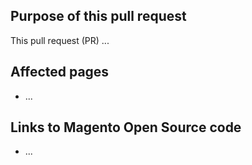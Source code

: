 ## Purpose of this pull request

This pull request (PR) ...

## Affected pages

<!-- REQUIRED List the affected pages on developer.adobe.com (URLs). Not necessary for large numbers of files. -->

- ...

## Links to Magento Open Source code

<!--  OPTIONAL - REMOVE THIS SECTION IF NOT USED. If this pull request references a file in a Magento Open Source or Adobe Commerce codebase repository, add it here. -->

- ...

<!--
If you are fixing a GitHub issue, using the GitHub keyword format (https://help.github.com/en/articles/closing-issues-using-keywords#closing-an-issue-in-a-different-repository) closes the issue when this pull request is merged. Example: `Fixes #1234`.
`main` is the default branch. Merged pull requests to `main` go live on the site automatically. Any requested changes to content on the `main` branch must be related to the released codebase. Any content related to future releases goes in the `develop` branch.
See Contribution guidelines (https://github.com/AdobeDocs/commerce-services/blob/main/.github/CONTRIBUTING.md) for more information.
-->
